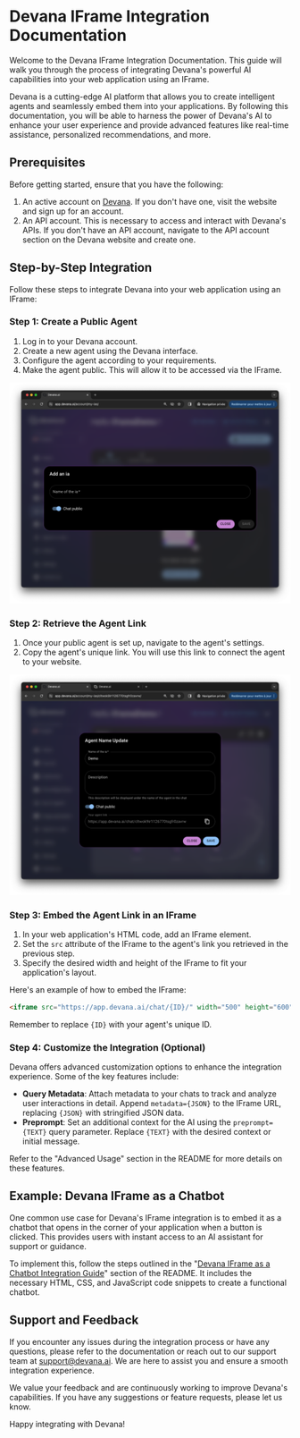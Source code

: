 # Devana IFrame Integration Documentation

Welcome to the Devana IFrame Integration Documentation. This guide will walk you through the process of integrating Devana's powerful AI capabilities into your web application using an IFrame. 

Devana is a cutting-edge AI platform that allows you to create intelligent agents and seamlessly embed them into your applications. By following this documentation, you will be able to harness the power of Devana's AI to enhance your user experience and provide advanced features like real-time assistance, personalized recommendations, and more.

## Prerequisites

Before getting started, ensure that you have the following:

1. An active account on [Devana](https://app.devana.ai). If you don't have one, visit the website and sign up for an account.
2. An API account. This is necessary to access and interact with Devana's APIs. If you don't have an API account, navigate to the API account section on the Devana website and create one.

## Step-by-Step Integration

Follow these steps to integrate Devana into your web application using an IFrame:

### Step 1: Create a Public Agent

1. Log in to your Devana account.
2. Create a new agent using the Devana interface.
3. Configure the agent according to your requirements.
4. Make the agent public. This will allow it to be accessed via the IFrame.

![Agent Creation Step](./assets/AgentCreation.png)

### Step 2: Retrieve the Agent Link

1. Once your public agent is set up, navigate to the agent's settings.
2. Copy the agent's unique link. You will use this link to connect the agent to your website.

![Agent Link Step](./assets/GetPublicLink.png)

### Step 3: Embed the Agent Link in an IFrame

1. In your web application's HTML code, add an IFrame element.
2. Set the `src` attribute of the IFrame to the agent's link you retrieved in the previous step.
3. Specify the desired width and height of the IFrame to fit your application's layout.

Here's an example of how to embed the IFrame:

```html
<iframe src="https://app.devana.ai/chat/{ID}/" width="500" height="600"></iframe>
```

Remember to replace `{ID}` with your agent's unique ID.

### Step 4: Customize the Integration (Optional)

Devana offers advanced customization options to enhance the integration experience. Some of the key features include:

- **Query Metadata**: Attach metadata to your chats to track and analyze user interactions in detail. Append `metadata={JSON}` to the IFrame URL, replacing `{JSON}` with stringified JSON data.
- **Preprompt**: Set an additional context for the AI using the `preprompt={TEXT}` query parameter. Replace `{TEXT}` with the desired context or initial message.

Refer to the "Advanced Usage" section in the README for more details on these features.

## Example: Devana IFrame as a Chatbot

One common use case for Devana's IFrame integration is to embed it as a chatbot that opens in the corner of your application when a button is clicked. This provides users with instant access to an AI assistant for support or guidance.

To implement this, follow the steps outlined in the "[Devana IFrame as a Chatbot Integration Guide](./iframeIntegration.md)" section of the README. It includes the necessary HTML, CSS, and JavaScript code snippets to create a functional chatbot.

## Support and Feedback

If you encounter any issues during the integration process or have any questions, please refer to the documentation or reach out to our support team at support@devana.ai. We are here to assist you and ensure a smooth integration experience.

We value your feedback and are continuously working to improve Devana's capabilities. If you have any suggestions or feature requests, please let us know.

Happy integrating with Devana!
